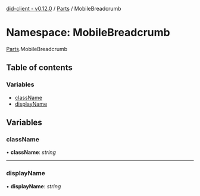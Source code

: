 [did-client - v0.12.0](../README.md) / [Parts](parts.md) / MobileBreadcrumb

# Namespace: MobileBreadcrumb

[Parts](parts.md).MobileBreadcrumb

## Table of contents

### Variables

- [className](parts.mobilebreadcrumb.md#classname)
- [displayName](parts.mobilebreadcrumb.md#displayname)

## Variables

### className

• **className**: *string*

___

### displayName

• **displayName**: *string*
